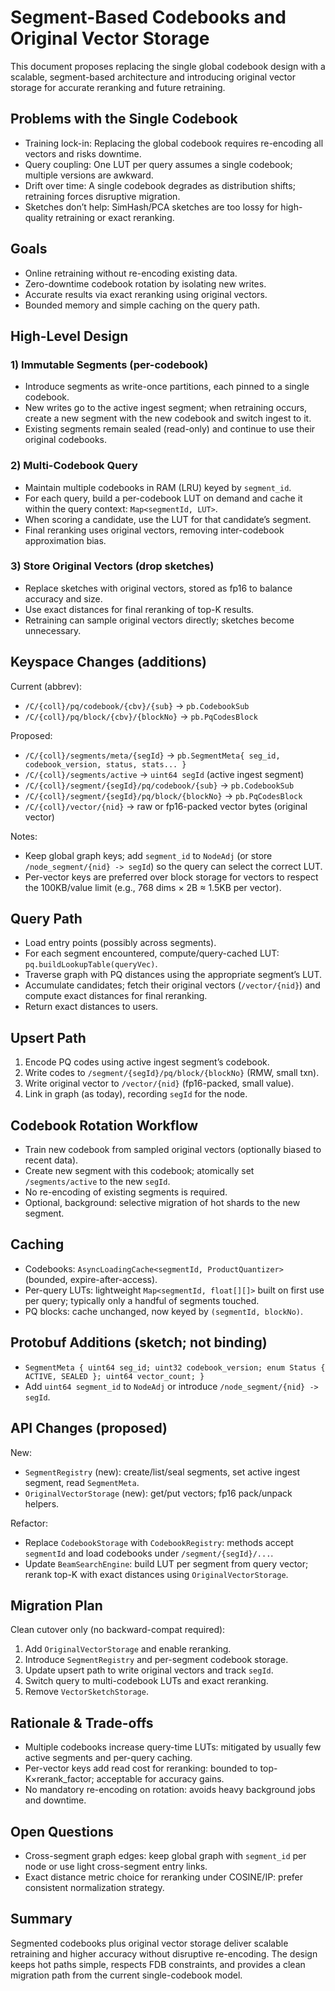 # Segment-Based Codebooks and Original Vector Storage

This document proposes replacing the single global codebook design with a scalable, segment-based architecture and introducing original vector storage for accurate reranking and future retraining.

## Problems with the Single Codebook
- Training lock-in: Replacing the global codebook requires re-encoding all vectors and risks downtime.
- Query coupling: One LUT per query assumes a single codebook; multiple versions are awkward.
- Drift over time: A single codebook degrades as distribution shifts; retraining forces disruptive migration.
- Sketches don’t help: SimHash/PCA sketches are too lossy for high-quality retraining or exact reranking.

## Goals
- Online retraining without re-encoding existing data.
- Zero-downtime codebook rotation by isolating new writes.
- Accurate results via exact reranking using original vectors.
- Bounded memory and simple caching on the query path.

## High-Level Design

### 1) Immutable Segments (per-codebook)
- Introduce segments as write-once partitions, each pinned to a single codebook.
- New writes go to the active ingest segment; when retraining occurs, create a new segment with the new codebook and switch ingest to it.
- Existing segments remain sealed (read-only) and continue to use their original codebooks.

### 2) Multi-Codebook Query
- Maintain multiple codebooks in RAM (LRU) keyed by `segment_id`.
- For each query, build a per-codebook LUT on demand and cache it within the query context: `Map<segmentId, LUT>`.
- When scoring a candidate, use the LUT for that candidate’s segment.
- Final reranking uses original vectors, removing inter-codebook approximation bias.

### 3) Store Original Vectors (drop sketches)
- Replace sketches with original vectors, stored as fp16 to balance accuracy and size.
- Use exact distances for final reranking of top-K results.
- Retraining can sample original vectors directly; sketches become unnecessary.

## Keyspace Changes (additions)

Current (abbrev):
- `/C/{coll}/pq/codebook/{cbv}/{sub}` -> `pb.CodebookSub`
- `/C/{coll}/pq/block/{cbv}/{blockNo}` -> `pb.PqCodesBlock`

Proposed:
- `/C/{coll}/segments/meta/{segId}` -> `pb.SegmentMeta{ seg_id, codebook_version, status, stats... }`
- `/C/{coll}/segments/active` -> `uint64 segId` (active ingest segment)
- `/C/{coll}/segment/{segId}/pq/codebook/{sub}` -> `pb.CodebookSub`
- `/C/{coll}/segment/{segId}/pq/block/{blockNo}` -> `pb.PqCodesBlock`
- `/C/{coll}/vector/{nid}` -> raw or fp16-packed vector bytes (original vector)

Notes:
- Keep global graph keys; add `segment_id` to `NodeAdj` (or store `/node_segment/{nid} -> segId`) so the query can select the correct LUT.
- Per-vector keys are preferred over block storage for vectors to respect the 100KB/value limit (e.g., 768 dims × 2B ≈ 1.5KB per vector).

## Query Path
- Load entry points (possibly across segments).
- For each segment encountered, compute/query-cached LUT: `pq.buildLookupTable(queryVec)`.
- Traverse graph with PQ distances using the appropriate segment’s LUT.
- Accumulate candidates; fetch their original vectors (`/vector/{nid}`) and compute exact distances for final reranking.
- Return exact distances to users.

## Upsert Path
1. Encode PQ codes using active ingest segment’s codebook.
2. Write codes to `/segment/{segId}/pq/block/{blockNo}` (RMW, small txn).
3. Write original vector to `/vector/{nid}` (fp16-packed, small value).
4. Link in graph (as today), recording `segId` for the node.

## Codebook Rotation Workflow
- Train new codebook from sampled original vectors (optionally biased to recent data).
- Create new segment with this codebook; atomically set `/segments/active` to the new `segId`.
- No re-encoding of existing segments is required.
- Optional, background: selective migration of hot shards to the new segment.

## Caching
- Codebooks: `AsyncLoadingCache<segmentId, ProductQuantizer>` (bounded, expire-after-access).
- Per-query LUTs: lightweight `Map<segmentId, float[][]>` built on first use per query; typically only a handful of segments touched.
- PQ blocks: cache unchanged, now keyed by `(segmentId, blockNo)`.

## Protobuf Additions (sketch; not binding)
- `SegmentMeta { uint64 seg_id; uint32 codebook_version; enum Status { ACTIVE, SEALED }; uint64 vector_count; }`
- Add `uint64 segment_id` to `NodeAdj` or introduce `/node_segment/{nid} -> segId`.

## API Changes (proposed)

New:
- `SegmentRegistry` (new): create/list/seal segments, set active ingest segment, read `SegmentMeta`.
- `OriginalVectorStorage` (new): get/put vectors; fp16 pack/unpack helpers.

Refactor:
- Replace `CodebookStorage` with `CodebookRegistry`: methods accept `segmentId` and load codebooks under `/segment/{segId}/...`.
- Update `BeamSearchEngine`: build LUT per segment from query vector; rerank top-K with exact distances using `OriginalVectorStorage`.

## Migration Plan
Clean cutover only (no backward-compat required):
1. Add `OriginalVectorStorage` and enable reranking.
2. Introduce `SegmentRegistry` and per-segment codebook storage.
3. Update upsert path to write original vectors and track `segId`.
4. Switch query to multi-codebook LUTs and exact reranking.
5. Remove `VectorSketchStorage`.

## Rationale & Trade-offs
- Multiple codebooks increase query-time LUTs: mitigated by usually few active segments and per-query caching.
- Per-vector keys add read cost for reranking: bounded to top-K×rerank_factor; acceptable for accuracy gains.
- No mandatory re-encoding on rotation: avoids heavy background jobs and downtime.

## Open Questions
- Cross-segment graph edges: keep global graph with `segment_id` per node or use light cross-segment entry links.
- Exact distance metric choice for reranking under COSINE/IP: prefer consistent normalization strategy.

## Summary
Segmented codebooks plus original vector storage deliver scalable retraining and higher accuracy without disruptive re-encoding. The design keeps hot paths simple, respects FDB constraints, and provides a clean migration path from the current single-codebook model.
